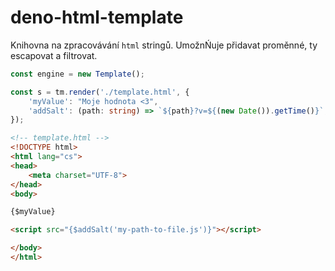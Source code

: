 # deno-html-template

Knihovna na zpracovávání `html` stringů. UmožnŃuje přidavat proměnné, ty escapovat a filtrovat.

```ts
const engine = new Template();

const s = tm.render('./template.html', {
    'myValue': "Moje hodnota <3",
    'addSalt': (path: string) => `${path}?v=${(new Date()).getTime()}`,
});
```


```html
<!-- template.html -->
<!DOCTYPE html>
<html lang="cs">
<head>
    <meta charset="UTF-8">
</head>
<body>

{$myValue}

<script src="{$addSalt('my-path-to-file.js')}"></script>

</body>
</html>
```